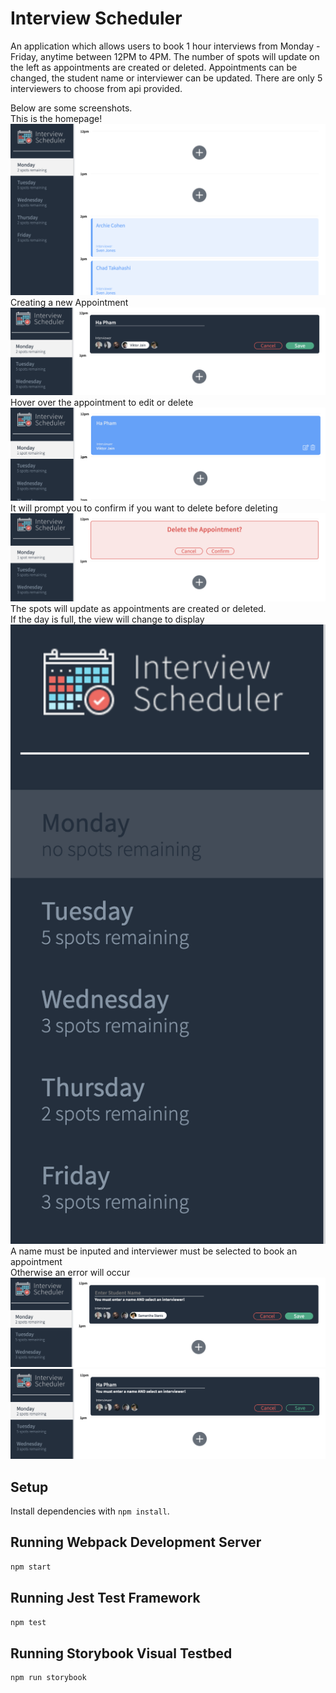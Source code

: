 # Interview Scheduler

An application which allows users to book 1 hour interviews from Monday - Friday, anytime between 12PM to 4PM.
The number of spots will update on the left as appointments are created or deleted.
Appointments can be changed, the student name or interviewer can be updated.
There are only 5 interviewers to choose from api provided.


Below are some screenshots.<br/>
This is the homepage!
!["Homepage"](https://raw.githubusercontent.com/haphamo/scheduler/master/docs/Homepage.png)
Creating a new Appointment
!["Create Appointment"](https://github.com/haphamo/scheduler/blob/master/docs/create-appointment.png)
Hover over the appointment to edit or delete
!["HoverView](https://github.com/haphamo/scheduler/blob/master/docs/hoverview.png)
It will prompt you to confirm if you want to delete before deleting
!["confirmDelete](https://raw.githubusercontent.com/haphamo/scheduler/master/docs/confirm-delete.png)
The spots will update as appointments are created or deleted.<br/>
If the day is full, the view will change to display
!["spots](https://raw.githubusercontent.com/haphamo/scheduler/master/docs/spots-full.png)
A name must be inputed and interviewer must be selected to book an appointment<br/>
Otherwise an error will occur
![errorNoName](https://raw.githubusercontent.com/haphamo/scheduler/master/docs/error-no-name.png)
![errorNoInterviewer](https://raw.githubusercontent.com/haphamo/scheduler/master/docs/error-no-interviewer.png)


## Setup

Install dependencies with `npm install`.

## Running Webpack Development Server

```sh
npm start
```

## Running Jest Test Framework

```sh
npm test
```

## Running Storybook Visual Testbed

```sh
npm run storybook
```
